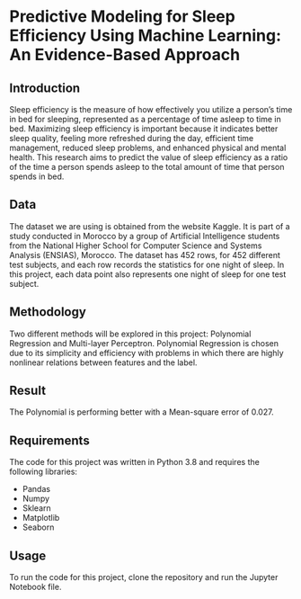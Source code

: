# Predictive Modeling for Sleep Efficiency Using Machine Learning: An Evidence-Based Approach

## Introduction

Sleep efficiency is the measure of how effectively you utilize a person’s time in bed for sleeping, represented as a percentage of time asleep to time in bed. Maximizing sleep efficiency is important because it indicates better sleep quality, feeling more refreshed during the day, efficient time management, reduced sleep problems, and enhanced physical and mental health. This research aims to predict the value of sleep efficiency as a ratio of the time a person spends asleep to the total amount of time that person spends in bed.


## Data
The dataset we are using is obtained from the website Kaggle. It is part of a study conducted in Morocco by a group of Artificial Intelligence students from the National Higher School for Computer Science and Systems Analysis (ENSIAS), Morocco. The dataset has 452 rows, for 452 different test subjects, and each row records the statistics for one night of sleep. In this project, each data point also represents one night of sleep for one test subject.


## Methodology 
Two different methods will be explored in this project: Polynomial Regression and Multi-layer Perceptron. Polynomial Regression is chosen due to its simplicity and efficiency with problems in which there are highly nonlinear relations between features and the label.


## Result 
The Polynomial is performing better with a Mean-square error of 0.027.



## Requirements
The code for this project was written in Python 3.8 and requires the following libraries:
- Pandas
- Numpy
- Sklearn
- Matplotlib
- Seaborn

## Usage 
To run the code for this project, clone the repository and run the Jupyter Notebook file.
